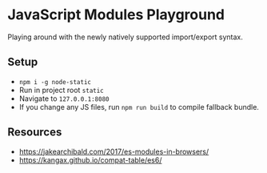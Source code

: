 # JavaScript Modules Playground

Playing around with the newly natively supported import/export syntax.

## Setup

- `npm i -g node-static`
- Run in project root `static`
- Navigate to `127.0.0.1:8080`
- If you change any JS files, run `npm run build` to compile fallback bundle.

## Resources

- https://jakearchibald.com/2017/es-modules-in-browsers/
- https://kangax.github.io/compat-table/es6/
